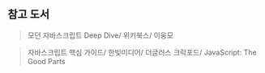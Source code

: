 ## 참고 도서

> 모던 자바스크립트 Deep Dive/ 위키북스/ 이웅모

> 자바스크립트 핵심 가이드/ 한빛미디어/ 더글러스 크락포드/ JavaScript: The Good Parts
